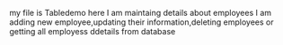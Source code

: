 my file is Tabledemo 
here I am maintaing details about employees
I am adding new employee,updating their information,deleting employees or getting all employess ddetails from database 
